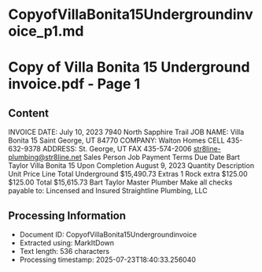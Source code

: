 # CopyofVillaBonita15Undergroundinvoice_p1.md

<!--
chunk_id: CopyofVillaBonita15Undergroundinvoice_p1
source: Copy of Villa Bonita 15 Underground invoice.pdf
page: 1
category: other
hash: 0865b64b20b51990c18fc6ea98d7e1c64ccde2f7fd7fd84b15932af20c58c69e
-->

# Copy of Villa Bonita 15 Underground invoice.pdf - Page 1

## Content
INVOICE
DATE: July 10, 2023
7940 North Sapphire Trail JOB NAME: Villa Bonita 15
Saint George, UT 84770 COMPANY: Walton Homes
CELL 435-632-9378 ADDRESS: St. George, UT
FAX 435-574-2006
str8line-plumbing@str8line.net
Sales Person Job Payment Terms Due Date
Bart Taylor Villa Bonita 15 Upon Completion August 9, 2023
Quantity Description Unit Price Line Total
Underground $15,490.73
Extras
1 Rock extra $125.00 $125.00
Total $15,615.73
Bart Taylor
Master Plumber Make all checks payable to:
Lincensed and Insured Straightline Plumbing, LLC

## Processing Information
- Document ID: CopyofVillaBonita15Undergroundinvoice
- Extracted using: MarkItDown
- Text length: 536 characters
- Processing timestamp: 2025-07-23T18:40:33.256040